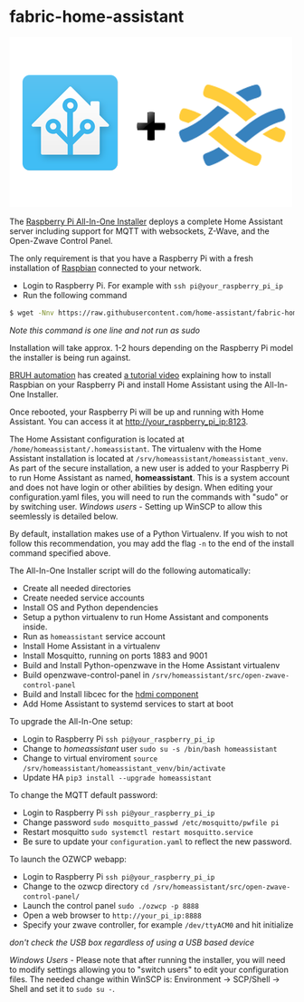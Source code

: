 # fabric-home-assistant


 ![image](images/hass_plu_fabric_logo.png)

The [Raspberry Pi All-In-One Installer](https://github.com/home-assistant/fabric-home-assistant) deploys a complete Home Assistant server including support for MQTT with websockets, Z-Wave, and the Open-Zwave Control Panel.

The only requirement is that you have a Raspberry Pi with a fresh installation of [Raspbian](https://www.raspberrypi.org/downloads/raspbian/) connected to your network.

*  Login to Raspberry Pi. For example with `ssh pi@your_raspberry_pi_ip`
*  Run the following command

```bash
$ wget -Nnv https://raw.githubusercontent.com/home-assistant/fabric-home-assistant/master/hass_rpi_installer.sh && chown pi:pi hass_rpi_installer.sh && bash hass_rpi_installer.sh
```
*Note this command is one line and not run as sudo*

Installation will take approx. 1-2 hours depending on the Raspberry Pi model the installer is being run against.

[BRUH automation](http://www.bruhautomation.com) has created [a tutorial video](https://www.youtube.com/watch?v=VGl3KTrYo6s) explaining how to install Raspbian on your Raspberry Pi and install Home Assistant using the All-In-One Installer.

Once rebooted, your Raspberry Pi will be up and running with Home Assistant. You can access it at [http://your_raspberry_pi_ip:8123](http://your_raspberry_pi_ip:8123).

The Home Assistant configuration is located at `/home/homeassistant/.homeassistant`. The virtualenv with the Home Assistant installation is located at `/srv/homeassistant/homeassistant_venv`. As part of the secure installation, a new user is added to your Raspberry Pi to run Home Assistant as named, **homeassistant**. This is a system account and does not have login or other abilities by design. When editing your configuration.yaml files, you will need to run the commands with "sudo" or by switching user.
*Windows users* - Setting up WinSCP to allow this seemlessly is detailed below.

By default, installation makes use of a Python Virtualenv. If you wish to not follow this recommendation, you may add the flag `-n` to the end of the install command specified above.

The All-In-One Installer script will do the following automatically:

*  Create all needed directories
*  Create needed service accounts
*  Install OS and Python dependencies
*  Setup a python virtualenv to run Home Assistant and components inside.
*  Run as `homeassistant` service account
*  Install Home Assistant in a virtualenv
*  Install Mosquitto, running on ports 1883 and 9001
*  Build and Install Python-openzwave in the Home Assistant virtualenv
*  Build openzwave-control-panel in `/srv/homeassistant/src/open-zwave-control-panel`
*  Build and Install libcec for the [hdmi component](https://home-assistant.io/components/hdmi_cec/)
*  Add Home Assistant to systemd services to start at boot


To upgrade the All-In-One setup:

*  Login to Raspberry Pi ```ssh pi@your_raspberry_pi_ip```
*  Change to *homeassistant* user `sudo su -s /bin/bash homeassistant`
*  Change to virtual enviroment `source /srv/homeassistant/homeassistant_venv/bin/activate`
*  Update HA `pip3 install --upgrade homeassistant`

To change the MQTT default password: 

*  Login to Raspberry Pi `ssh pi@your_raspberry_pi_ip`
*  Change password `sudo mosquitto_passwd /etc/mosquitto/pwfile pi`
*  Restart mosquitto `sudo systemctl restart mosquitto.service`
*  Be sure to update your `configuration.yaml` to reflect the new password.

To launch the OZWCP webapp:

*  Login to Raspberry Pi `ssh pi@your_raspberry_pi_ip`
*  Change to the ozwcp directory `cd /srv/homeassistant/src/open-zwave-control-panel/`
*  Launch the control panel `sudo ./ozwcp -p 8888`
*  Open a web browser to `http://your_pi_ip:8888`
*  Specify your zwave controller, for example `/dev/ttyACM0` and hit initialize
  
*don't check the USB box regardless of using a USB based device*


*Windows Users* - Please note that after running the installer, you will need to modify settings allowing you to "switch users" to edit your configuration files. The needed change within WinSCP is: Environment -> SCP/Shell -> Shell and set it to `sudo su -`.
